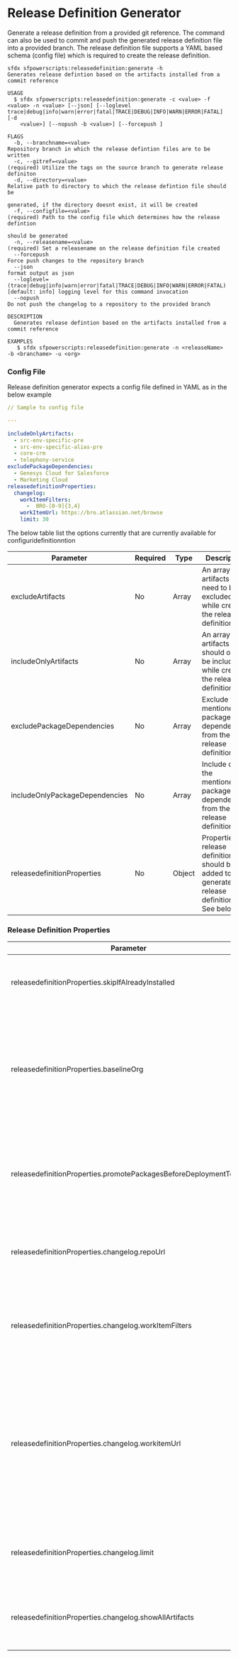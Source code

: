# Release Definition Generator

Generate a release definition from a provided git reference. The command can also be used to commit and push the generated release definition file into a provided branch. The release definition file supports a YAML based schema (config file) which is required to create the release definition.

```
sfdx sfpowerscripts:releasedefinition:generate -h
Generates release defintion based on the artifacts installed from a commit reference

USAGE
  $ sfdx sfpowerscripts:releasedefinition:generate -c <value> -f <value> -n <value> [--json] [--loglevel trace|debug|info|warn|error|fatal|TRACE|DEBUG|INFO|WARN|ERROR|FATAL] [-d
    <value>] [--nopush -b <value>] [--forcepush ]

FLAGS
  -b, --branchname=<value>                                                          Repository branch in which the release defintion files are to be written
  -c, --gitref=<value>                                                              (required) Utilize the tags on the source branch to generate release definiton
  -d, --directory=<value>                                                           Relative path to directory to which the release defintion file should be
                                                                                    generated, if the directory doesnt exist, it will be created
  -f, --configfile=<value>                                                          (required) Path to the config file which determines how the release defintion
                                                                                    should be generated
  -n, --releasename=<value>                                                         (required) Set a releasename on the release definition file created
  --forcepush                                                                       Force push changes to the repository branch
  --json                                                                            format output as json
  --loglevel=(trace|debug|info|warn|error|fatal|TRACE|DEBUG|INFO|WARN|ERROR|FATAL)  [default: info] logging level for this command invocation
  --nopush                                                                          Do not push the changelog to a repository to the provided branch

DESCRIPTION
  Generates release defintion based on the artifacts installed from a commit reference

EXAMPLES
   $ sfdx sfpowerscripts:releasedefinition:generate -n <releaseName>  -b <branchame> -u <org>
```

### Config File

Release definition generator expects a config file defined in YAML as in the below example

```yaml
// Sample to config file

---
​
includeOnlyArtifacts:
  - src-env-specific-pre
  - src-env-specific-alias-pre
  - core-crm
  - telephony-service
excludePackageDependencies:
  - Genesys Cloud for Salesforce
  - Marketing Cloud
releasedefinitionProperties:
  changelog:
    workItemFilters:
      -  BRO-[0-9]{3,4}
    workItemUrl: https://bro.atlassian.net/browse
    limit: 30

```

The below table list the options currently that are currently available for configuridefinitionntion

| Parameter                      | Required | Type   | Description                                                                                          |
| ------------------------------ | -------- | ------ | ---------------------------------------------------------------------------------------------------- |
| excludeArtifacts               | No       | Array  | An array of artifacts that need to be excluded while creating the release definition                 |
| includeOnlyArtifacts           | No       | Array  | An array of artifacts that should only be included while creating the release definition             |
| excludePackageDependencies     | No       | Array  | Exclude the mentioned package dependencies from the release definition                               |
| includeOnlyPackageDependencies | No       | Array  | Include only the mentioned package dependencies from the release definition                          |
| releasedefinitionProperties    | No       | Object | Properties of release definition that should be added to the generated release definition. See below |

### Release Definition Properties

| Parameter                                                        | Required | Type    | Description                                                                                                                                                    |
| ---------------------------------------------------------------- | -------- | ------- | -------------------------------------------------------------------------------------------------------------------------------------------------------------- |
| releasedefinitionProperties.skipIfAlreadyInstalled               | No       | boolean | Skip installation of artifact if it's already installed in target org                                                                                          |
| releasedefinitionProperties.baselineOrg                          | No       | string  | The org used to decide whether  to to skip installation of an artifact. Defaults to the target org when not provided                                           |
| releasedefinitionProperties.promotePackagesBeforeDeploymentToOrg | No       | string  | Promote packages before they are installed into an org that matches alias of the org                                                                           |
| releasedefinitionProperties.changelog.repoUrl                    | No       | Prop    | The URL of the version control system to push changelog files                                                                                                  |
| releasedefinitionProperties.changelog.workItemFilters            | No       | Prop    | An array of  regular expression used to identify work items in your commit messages                                                                            |
| releasedefinitionProperties.changelog.workitemUrl                | No       | Prop    | The generic URL of work items, to which to append work item codes. Allows easy redirection to user stories by clicking on the work-item link in the changelog. |
| releasedefinitionProperties.changelog.limit                      | No       | Prop    | Limit the number of releases to display in the changelog markdown                                                                                              |
| releasedefinitionProperties.changelog.showAllArtifacts           | No       | Prop    | Whether to show artifacts that haven't changed between releases                                                                                                |

##
